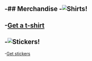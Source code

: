 -## Merchandise
-![Shirts!](http://cdn.shopify.com/s/files/1/0101/8752/products/IMG_7672_medium.jpg)
-
-[Get a t-shirt](http://shop.planetargon.com/products/ohmyzsh-t-shirts)
-
-![Stickers!](http://cdn.shopify.com/s/files/1/0101/8752/products/2013-09-25_11.35.14_medium.jpg)
-
-[Get stickers](http://shop.planetargon.com/collections/everything/products/ohmyzsh-stickers-set-of-3-stickers)